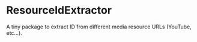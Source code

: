 # ResourceIdExtractor
A tiny package to extract ID from different media resource URLs (YouTube, etc...).
